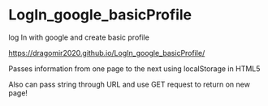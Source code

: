 # LogIn_google_basicProfile
log In with google and create basic profile

 https://dragomir2020.github.io/LogIn_google_basicProfile/
 
 Passes information from one page to the next using localStorage in HTML5

Also can pass string through URL and use GET request to return on new page!
